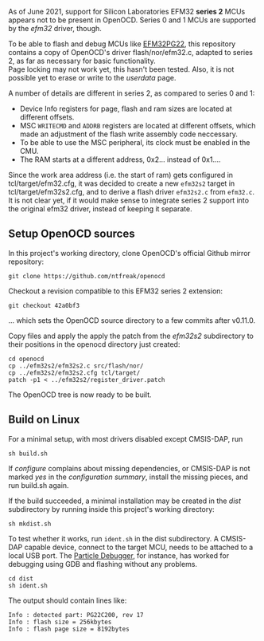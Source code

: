 As of June 2021,
support for Silicon Laboratories EFM32 **series 2** MCUs appears not to be present in OpenOCD.
Series 0 and 1 MCUs are supported by the _efm32_ driver, though.

To be able to flash and debug MCUs like [EFM32PG22],
this repository contains a copy of OpenOCD's driver flash/nor/efm32.c,
adapted to series 2, as far as necessary for basic functionality.  
Page locking may not work yet, this hasn't been tested.
Also, it is not possible yet to erase or write to the _userdata_ page.

A number of details are different in series 2, as compared to series 0 and 1:

-	Device Info registers for page, flash and ram sizes are located at different offsets.
-	MSC `WRITECMD` and `ADDRB` registers are located at different offsets,
	which made an adjustment of the flash write assembly code neccessary.
-	To be able to use the MSC peripheral, its clock must be enabled in the CMU.
-	The RAM starts at a different address, 0x2... instead of 0x1....

Since the work area address (i.e. the start of ram) gets configured in tcl/target/efm32.cfg,
it was decided to create a new `efm32s2` target in tcl/target/efm32s2.cfg,
and to derive a flash driver `efm32s2.c` from `efm32.c`.
It is not clear yet, if it would make sense to integrate series 2 support into the original efm32 driver, instead of keeping it separate.

[EFM32PG22]: https://www.silabs.com/mcu/32-bit/efm32pg22-series-2

## Setup OpenOCD sources

In this project's working directory, clone OpenOCD's official Github mirror repository:

	git clone https://github.com/ntfreak/openocd

Checkout a revision compatible to this EFM32 series 2 extension:

	git checkout 42a0bf3

... which sets the OpenOCD source directory to a few commits after v0.11.0.

Copy files and apply the apply the patch from the _efm32s2_ subdirectory to their positions in the openocd directory just created:

	cd openocd
	cp ../efm32s2/efm32s2.c src/flash/nor/
	cp ../efm32s2/efm32s2.cfg tcl/target/
	patch -p1 < ../efm32s2/register_driver.patch 

The OpenOCD tree is now ready to be built.

## Build on Linux

For a minimal setup, with most drivers disabled except CMSIS-DAP,
run

	sh build.sh

If _configure_ complains about missing dependencies,
or CMSIS-DAP is not marked _yes_ in the _configuration summary_,
install the missing pieces, and run build.sh again.

If the build succeeded,
a minimal installation may be created in the _dist_ subdirectory
by running inside this project's working directory:

	sh mkdist.sh

To test whether it works, run `ident.sh` in the dist subdirectory.
A CMSIS-DAP capable device,
connect to the target MCU,
needs to be attached to a local USB port.
The [Particle Debugger], for instance,
has worked for debugging using GDB
and flashing without any problems.

	cd dist
	sh ident.sh

The output should contain lines like:

	Info : detected part: PG22C200, rev 17
	Info : flash size = 256kbytes
	Info : flash page size = 8192bytes

[Particle Debugger]: https://docs.particle.io/datasheets/accessories/debugger/
